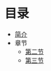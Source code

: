 # 目录

* [简介](README.md)
* 章节
    * [第二节](../metadata/folder2/test.md)
    * [第三节](../metadata/folder3/test.md)


